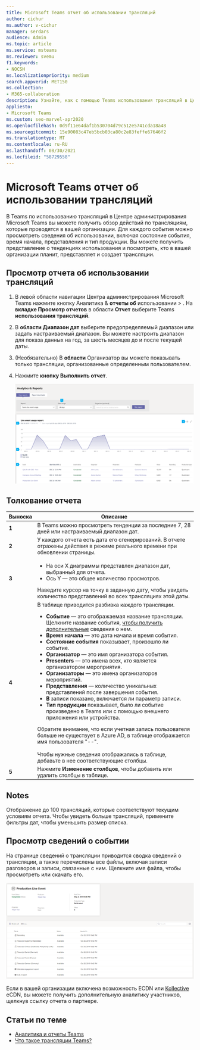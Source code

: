 ```yaml
---
title: Microsoft Teams отчет об использовании трансляций
author: cichur
ms.author: v-cichur
manager: serdars
audience: Admin
ms.topic: article
ms.service: msteams
ms.reviewer: svemu
f1.keywords:
- NOCSH
ms.localizationpriority: medium
search.appverid: MET150
ms.collection:
- M365-collaboration
description: Узнайте, как с помощью Teams использования трансляций в Центре администрирования Microsoft Teams, чтобы получить обзор Teams трансляций в вашей организации.
appliesto:
- Microsoft Teams
ms.custom: seo-marvel-apr2020
ms.openlocfilehash: 0d9f11e64daf1b530704d79c512e5741cda18a48
ms.sourcegitcommit: 15e90083c47eb5bcb03ca80c2e83feffe67646f2
ms.translationtype: MT
ms.contentlocale: ru-RU
ms.lasthandoff: 08/30/2021
ms.locfileid: "58729558"
---
```

# <a name="microsoft-teams-live-event-usage-report"></a>Microsoft Teams отчет об использовании трансляций

В Teams по использованию трансляций в Центре администрирования Microsoft Teams вы можете получить обзор действий по трансляциям, которые проводятся в вашей организации. Для каждого события можно просмотреть сведения об использовании, включая состояние события, время начала, представления и тип продукции. Вы можете получить представление о тенденциях использования и посмотреть, кто в вашей организации планит, представляет и создает трансляции.

## <a name="view-the-live-event-usage-report"></a>Просмотр отчета об использовании трансляций

1. В левой области навигации Центра администрирования Microsoft Teams нажмите кнопку Аналитика & **отчеты об** использовании  >  . На **вкладке Просмотр отчетов** в области **Отчет** выберите Teams **использования трансляций**.
2. В **области Диапазон дат** выберите предопределяемый диапазон или задать настраиваемый диапазон. Вы можете настроить диапазон для показа данных на год, за шесть месяцев до и после текущей даты.
3. (Необязательно) В **области** Организатор вы можете показывать только трансляции, организованные определенным пользователем.
4. Нажмите **кнопку Выполнить отчет**.  

    ![Снимок экрана: отчет Teams использования трансляций в центре Teams с помощью висяк.](../media/teams-live-event-usage-report-with-callouts.png "Снимок экрана: отчет об использовании Teams трансляций в Центре администрирования Teams с помощью перетаксовок")

## <a name="interpret-the-report"></a>Толкование отчета

|Выноска |Описание  |
|--------|-------------|
|**1**   |В Teams можно просмотреть тенденции за последние 7, 28 дней или настраиваемый диапазон дат. |
|**2**   |У каждого отчета есть дата его сгенерирований. В отчете отражены действия в режиме реального времени при обновлении страницы. |
|**3**   |<ul><li>На оси X диаграммы представлен диапазон дат, выбранный для отчета.</li> <li> Ось Y — это общее количество просмотров.</li> </ul>Наведите курсор на точку в заданную дату, чтобы увидеть количество представлений во всех трансляциях этой даты.|
|**4**   |В таблице приводится разбивка каждого трансляции. <ul><li>**Событие** — это отображаемая название трансляции. Щелкните название события, [чтобы получить дополнительные](#view-event-details) сведения о нем. </li> <li>**Время начала** — это дата начала и время события.</li> <li>**Состояние события** показывает, произошло ли событие.  </li><li>**Организатор** — это имя организатора события.</li> <li>**Presenters** — это имена всех, кто является организатором мероприятия.</li><li>**Организаторы** — это имена организаторов мероприятий.</li><li>**Представления** — количество уникальных представлений после завершения события.</li><li>**В** записи показано, включается ли параметр записи.</li><li>**Тип продукции** показывает, было ли событие произведено в Teams или с помощью внешнего приложения или устройства.</li></li> </ul>Обратите внимание, что если учетная запись пользователя больше не существует в Azure AD, в таблице отображается имя пользователя "--". <br><br>Чтобы нужные сведения отображались в таблице, добавьте в нее соответствующие столбцы. |
|**5**   |Нажмите **Изменение столбцов**, чтобы добавить или удалить столбцы в таблице.|

## <a name="notes"></a>Notes
Отображение до 100 трансляций, которые соответствуют текущим условиям отчета. Чтобы увидеть больше трансляций, примените фильтры дат, чтобы уменьшить размер списка.

## <a name="view-event-details"></a>Просмотр сведений о событии

На странице сведений о трансляции приводится сводка сведений о трансляции, а также перечислены все файлы, включая записи разговоров и записи, связанные с ним. Щелкните имя файла, чтобы просмотреть или скачать его.

![Снимок экрана: подробные сведения о трансляции.](../media/teams-live-event-usage-report-event-detail.png)

Если в вашей [](https://www.hivestreaming.com/partners/integration-partners/microsoft/) организации включена возможность ECDN или [Kollective](https://kollective.com) eCDN, вы можете получить дополнительную аналитику участников, щелкнув ссылку отчета о партнере.

## <a name="related-topics"></a>Статьи по теме

- [Аналитика и отчеты Teams](teams-reporting-reference.md)
- [Что такое трансляции Teams?](../teams-live-events/what-are-teams-live-events.md)
